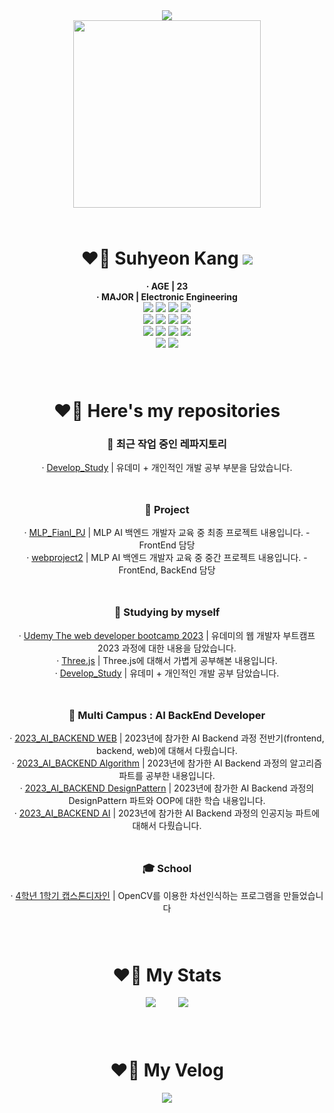 <div align="center">
<img src="https://readme-typing-svg.demolab.com?font=Caprasimo&size=30&pause=1000&width=435&lines=Hello!+Welcome+to+my+Repo!"><br>
<img src="https://user-images.githubusercontent.com/93653747/261169652-39fbbbb5-d76c-4bc7-b47f-3c48730ca71e.gif" width="300" height="300">
<h1 style="margin-top:4rem">❤️‍🔥 Suhyeon Kang <a align="right" href="mailto:zoekang.developer@gmail.com">
   <img src="https://img.shields.io/badge/Gmail-d14836?style=flat-square&logo=Gmail&logoColor=white&link=leegm1798@naver.com"/>
</a></h1>
<div>
<p style="display:inline; font-weight:bold">· AGE | 23</p> 
</div>
<div><p style="display:inline; font-weight:bold">· MAJOR | Electronic Engineering</p> 
<br>
<img src="https://img.shields.io/badge/html5-E34F26?style=for-the-badge&logo=html5&logoColor=white"> 
  <img src="https://img.shields.io/badge/css-1572B6?style=for-the-badge&logo=css3&logoColor=white"> 
  <img src="https://img.shields.io/badge/javascript-F7DF1E?style=for-the-badge&logo=javascript&logoColor=black"> 
  <img src="https://img.shields.io/badge/react-61DAFB?style=for-the-badge&logo=react&logoColor=black"> <br>
<img src="https://img.shields.io/badge/python-3776AB?style=for-the-badge&logo=python&logoColor=white">
<img src="https://img.shields.io/badge/mysql-4479A1?style=for-the-badge&logo=mysql&logoColor=white">
<img src="https://img.shields.io/badge/mongoDB-47A248?style=for-the-badge&logo=MongoDB&logoColor=white">
<img src="https://img.shields.io/badge/django-092E20?style=for-the-badge&logo=django&logoColor=white"><br>
<img src="https://img.shields.io/badge/linux-FCC624?style=for-the-badge&logo=linux&logoColor=black"> 
  <img src="https://img.shields.io/badge/github-181717?style=for-the-badge&logo=github&logoColor=white">
  <img src="https://img.shields.io/badge/git-F05032?style=for-the-badge&logo=git&logoColor=white">
  <img src="https://img.shields.io/badge/fontawesome-339AF0?style=for-the-badge&logo=fontawesome&logoColor=white"><br>
  <img src="https://img.shields.io/badge/bootstrap-7952B3?style=for-the-badge&logo=bootstrap&logoColor=white">
  <img src="https://img.shields.io/badge/slack-4A154B?style=for-the-badge&logo=slack&logoColor=white">
</div>
<br>

<div align="center">
<h1 style="margin-top:4rem">❤️‍🔥 Here's my repositories</h1>
<section>
<div id="recent-repository">
<h3 style="font-weight: bold;">🚀 최근 작업 중인 레파지토리</h3>
<span>· </span>
<a href="https://github.com/Imshyeon/Develop_Study">Develop_Study</a>
<span> | 유데미 + 개인적인 개발 공부 부분을 담았습니다.</span>
</div>
<div id="project-repository" style="margin-top:3rem">
<h3 style="font-weight: bold;">📂 Project</h3>
<div id="1">
<span>· </span>
<a href="https://github.com/Imshyeon/MLP_Final_PJ">MLP_Fianl_PJ</a>
<span> | MLP AI 백엔드 개발자 교육 중 최종 프로젝트 내용입니다. - FrontEnd 담당</span>
</div>
<div id="2">
<span>· </span>
<a href="https://github.com/Imshyeon/webproject2">webproject2</a>
<span> | MLP AI 백엔드 개발자 교육 중 중간 프로젝트 내용입니다. - FrontEnd, BackEnd 담당</span>
</div>
</div>

<div id="study-repository" style="margin-top:3rem">
<h3 style="font-weight: bold;">📖 Studying by myself</h3>
<div id="1">
<span>· </span>
<a href="https://github.com/Imshyeon/The_web_developer_bootcamp_2023_review">Udemy The web developer bootcamp 2023</a>
<span> | 유데미의 웹 개발자 부트캠프 2023 과정에 대한 내용을 담았습니다.</span>
</div>
<div id="2">
<span>· </span>
<a href="https://github.com/Imshyeon/Three-js-Study">Three.js</a>
<span> | Three.js에 대해서 가볍게 공부해본 내용입니다.</span>
</div>
<div id="3">
<span>· </span>
<a href="https://github.com/Imshyeon/Develop_Study">Develop_Study</a>
<span> | 유데미 + 개인적인 개발 공부 담았습니다.</span>
</div>
</div>

<div id="mlp-repository" style="margin-top:3rem">
<h3 style="font-weight: bold;">🤖 Multi Campus : AI BackEnd Developer</h3>
<div id="1">
<span>· </span>
<a href="https://github.com/Imshyeon/2023_AI_BACKEND_front-back-web">2023_AI_BACKEND WEB</a>
<span> | 2023년에 참가한 AI Backend 과정 전반기(frontend, backend, web)에 대해서 다뤘습니다.</span>
</div>
<div id="2">
<span>· </span>
<a href="https://github.com/Imshyeon/2023_AI_BACKEND_Algorithm">2023_AI_BACKEND Algorithm</a>
<span> | 2023년에 참가한 AI Backend 과정의 알고리즘 파트를 공부한 내용입니다.</span>
</div>
<div id="3">
<span>· </span>
<a href="https://github.com/Imshyeon/2023_AI_BACKEND_DesignPattern">2023_AI_BACKEND DesignPattern</a>
<span> | 2023년에 참가한 AI Backend 과정의 DesignPattern 파트와 OOP에 대한 학습 내용입니다.</span>
</div>
<div id="4">
<span>· </span>
<a href="https://github.com/Imshyeon/2023_AI_BACKEND_AI">2023_AI_BACKEND AI</a>
<span> | 2023년에 참가한 AI Backend 과정의 인공지능 파트에 대해서 다뤘습니다.</span>
</div>
</div>

<div id="school-repository" style="margin-top:3rem">
<h3 style="font-weight: bold;">🎓 School</h3>
<span>· </span>
<a href="https://github.com/Imshyeon/team4_1">4학년 1학기 캡스톤디자인</a>
<span> | OpenCV를 이용한 차선인식하는 프로그램을 만들었습니다</span>
</div>

</section>
</div>
<br>

<div align="center">
<h1 style="margin-top:4rem">❤️‍🔥 My Stats</h1>
<img src="https://github-readme-stats.vercel.app/api?username=Imshyeon" style="margin-right:2rem; ">
<img src="https://github-readme-stats.vercel.app/api/top-langs/?username=Imshyeon&layout=compact"><br>
</div>
<br>

<div align="center">
<h1 style="margin-top:4rem">❤️‍🔥 My Velog</h1>
<img src="https://velog-readme-stats.vercel.app/api?name=kzoen0040">
</div>
